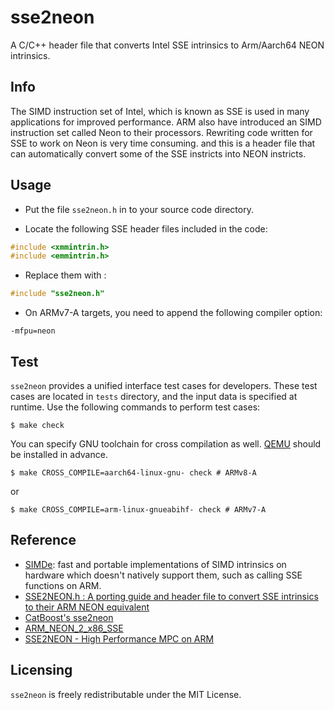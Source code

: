 # sse2neon

A C/C++ header file that converts Intel SSE intrinsics to Arm/Aarch64 NEON intrinsics.

## Info
The SIMD instruction set of Intel, which is known as SSE is used in many
applications for improved performance.  ARM also have introduced an SIMD
instruction set called Neon to their processors.
Rewriting code written for SSE to work on Neon is very time consuming. and
this is a header file that can automatically convert some of the SSE
instricts into NEON instricts.

## Usage

- Put the file `sse2neon.h` in to your source code directory.

- Locate the following SSE header files included in the code: 
```C
#include <xmmintrin.h>
#include <emmintrin.h>
```

- Replace them with : 
```C
#include "sse2neon.h"
```

- On ARMv7-A targets, you need to append the following compiler option:
```shell
-mfpu=neon
```

## Test

`sse2neon` provides a unified interface test cases for developers. These test
cases are located in `tests` directory, and the input data is specified at
runtime. Use the following commands to perform test cases:
```shell
$ make check
```

You can specify GNU toolchain for cross compilation as well.
[QEMU](https://www.qemu.org/) should be installed in advance.
```shell
$ make CROSS_COMPILE=aarch64-linux-gnu- check # ARMv8-A
```
or
```shell
$ make CROSS_COMPILE=arm-linux-gnueabihf- check # ARMv7-A
```

## Reference
* [SIMDe](https://github.com/nemequ/simde): fast and portable implementations of SIMD
  intrinsics on hardware which doesn't natively support them, such as calling SSE functions on ARM.
* [SSE2NEON.h : A porting guide and header file to convert SSE intrinsics to their ARM NEON equivalent](https://codesuppository.blogspot.com/2015/02/sse2neonh-porting-guide-and-header-file.html)
* [CatBoost's sse2neon](https://github.com/catboost/catboost/blob/master/library/sse/sse2neon.h)
* [ARM\_NEON\_2\_x86\_SSE](https://github.com/intel/ARM_NEON_2_x86_SSE)
* [SSE2NEON - High Performance MPC on ARM](https://github.com/rons1404/biu-cybercenter-proj-sse2neon)

## Licensing

`sse2neon` is freely redistributable under the MIT License.
